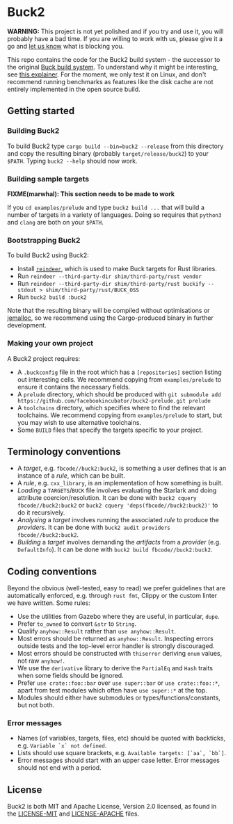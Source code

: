 # Buck2

**WARNING:** This project is not yet polished and if you try and use it, you will probably have a bad time. If you are willing to work with us, please give it a go and [let us know](https://github.com/facebookincubator/buck2/issues) what is blocking you.

This repo contains the code for the Buck2 build system - the successor to the original [Buck build system](https://buck.build). To understand why it might be interesting, see [this explainer](docs/why.md). For the moment, we only test it on Linux, and don't recommend running benchmarks as features like the disk cache are not entirely implemented in the open source build.

## Getting started

### Building Buck2

To build Buck2 type `cargo build --bin=buck2 --release` from this directory and copy the resulting binary (probably `target/release/buck2`) to your `$PATH`. Typing `buck2 --help` should now work.

### Building sample targets

__FIXME(marwhal): This section needs to be made to work__

If you `cd examples/prelude` and type `buck2 build ...` that will build a number of targets in a variety of languages. Doing so requires that `python3` and `clang` are both on your `$PATH`.

### Bootstrapping Buck2

To build Buck2 using Buck2:

* Install [`reindeer`](https://github.com/facebookincubator/reindeer), which is used to make Buck targets for Rust libraries.
* Run `reindeer --third-party-dir shim/third-party/rust vendor`
* Run `reindeer --third-party-dir shim/third-party/rust buckify --stdout > shim/third-party/rust/BUCK_OSS`
* Run `buck2 build :buck2`

Note that the resulting binary will be compiled without optimisations or [jemalloc](https://github.com/jemalloc/jemalloc), so we recommend using the Cargo-produced binary in further development.

### Making your own project

A Buck2 project requires:

* A `.buckconfig` file in the root which has a `[repositories]` section listing out interesting cells. We recommend copying from `examples/prelude` to ensure it contains the necessary fields.
* A `prelude` directory, which should be produced with `git submodule add https://github.com/facebookincubator/buck2-prelude.git prelude`
* A `toolchains` directory, which specifies where to find the relevant toolchains. We recommend copying from `examples/prelude` to start, but you may wish to use alternative toolchains.
* Some `BUILD` files that specify the targets specific to your project.

## Terminology conventions

* A _target_, e.g. `fbcode//buck2:buck2`, is something a user defines that is an instance of a _rule_, which can be built.
* A _rule_, e.g. `cxx_library`, is an implementation of how something is built.
* _Loading_ a `TARGETS`/`BUCK` file involves evaluating the Starlark and doing attribute coercion/resolution. It can be done with `buck2 cquery fbcode//buck2:buck2` or `buck2 cquery 'deps(fbcode//buck2:buck2)'` to do it recursively.
* _Analysing_ a _target_ involves running the associated _rule_ to produce the _providers_. It can be done with `buck2 audit providers fbcode//buck2:buck2`.
* _Building_ a _target_ involves demanding the _artifacts_ from a _provider_ (e.g. `DefaultInfo`). It can be done with `buck2 build fbcode//buck2:buck2`.

## Coding conventions

Beyond the obvious (well-tested, easy to read) we prefer guidelines that are automatically enforced, e.g. through `rust fmt`, Clippy or the custom linter we have written. Some rules:

* Use the utilities from Gazebo where they are useful, in particular, `dupe`.
* Prefer `to_owned` to convert `&str` to `String`.
* Qualify `anyhow::Result` rather than `use anyhow::Result`.
* Most errors should be returned as `anyhow::Result`. Inspecting errors outside tests and the top-level error handler is strongly discouraged.
* Most errors should be constructed with `thiserror` deriving `enum` values, not raw `anyhow!`.
* We use the `derivative` library to derive the `PartialEq` and `Hash` traits when some fields should be ignored.
* Prefer `use crate::foo::bar` over `use super::bar` or `use crate::foo::*`, apart from test modules which often have `use super::*` at the top.
* Modules should either have submodules or types/functions/constants, but not both.

### Error messages

* Names (of variables, targets, files, etc) should be quoted with backticks,
  e.g. ``Variable `x` not defined``.
* Lists should use square brackets, e.g. ``Available targets: [`aa`, `bb`]``.
* Error messages should start with an upper case letter.
  Error messages should not end with a period.

## License

Buck2 is both MIT and Apache License, Version 2.0 licensed, as found in the [LICENSE-MIT](LICENSE-MIT) and [LICENSE-APACHE](LICENSE-APACHE) files.
